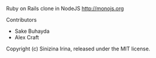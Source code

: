 Ruby on Rails clone in NodeJS http://monojs.org

Contributors

- Sake Buhayda
- Alex Craft

Copyright (c) Sinizina Irina, released under the MIT license.
